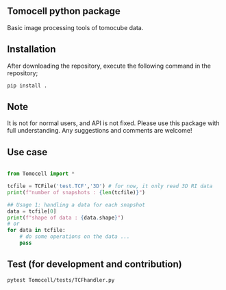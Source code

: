 ## Tomocell python package

Basic image processing tools of tomocube data.

## Installation

After downloading the repository, execute the following command in the repository;

```bash
pip install .
```

## Note

It is not for normal users, and API is not fixed. 
Please use this package with full understanding.
Any suggestions and comments are welcome! 

## Use case

```python

from Tomocell import *

tcfile = TCFile('test.TCF','3D') # for now, it only read 3D RI data
print(f"number of snapshots : {len(tcfile)}")

## Usage 1: handling a data for each snapshot
data = tcfile[0]
print(f"shape of data : {data.shape}")
# or
for data in tcfile:
    # do some operations on the data ...
    pass
```

## Test (for development and contribution)

```bash
pytest Tomocell/tests/TCFhandler.py
```
